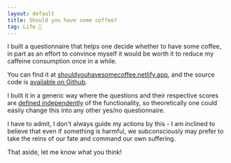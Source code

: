 ```yaml
---
layout: default
title: Should you have some coffee?
tag: Life 👶
---
```


I built a questionnaire that helps one decide whether to have some coffee, in part as an effort to convince myself it would be worth it to reduce my caffeine consumption once in a while.

You can find it at [shouldyouhavesomecoffee.netlify.app](https://shouldyouhavesomecoffee.netlify.app/), and the source code is [available on Github](https://github.com/marcospgp/should-you-have-some-coffee).

I built it in a generic way where the questions and their respective scores are [defined independently](https://github.com/marcospgp/should-you-have-some-coffee/blob/main/questions.js) of the functionality, so theoretically one could easily change this into any other yes/no questionnaire.

I have to admit, I don't always guide my actions by this - I am inclined to believe that even if something is harmful, we subconsciously may prefer to take the reins of our fate and command our own suffering.

That aside, let me know what you think!

